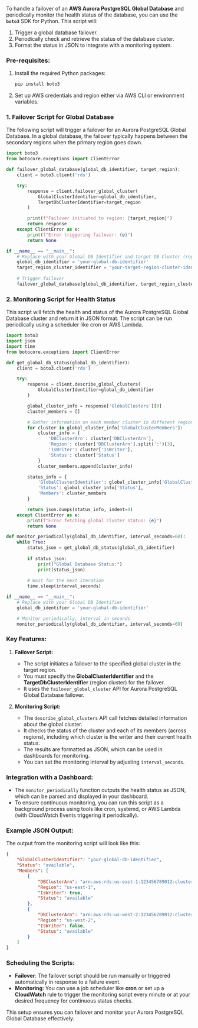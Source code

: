 To handle a failover of an **AWS Aurora PostgreSQL Global Database** and periodically monitor the health status of the database, you can use the **`boto3`** SDK for Python. This script will:
1. Trigger a global database failover.
2. Periodically check and retrieve the status of the database cluster.
3. Format the status in JSON to integrate with a monitoring system.

### Pre-requisites:
1. Install the required Python packages:
   ```bash
   pip install boto3
   ```

2. Set up AWS credentials and region either via AWS CLI or environment variables.

### 1. **Failover Script for Global Database**
The following script will trigger a failover for an Aurora PostgreSQL Global Database. In a global database, the failover typically happens between the secondary regions when the primary region goes down.

```python
import boto3
from botocore.exceptions import ClientError

def failover_global_database(global_db_identifier, target_region):
    client = boto3.client('rds')

    try:
        response = client.failover_global_cluster(
            GlobalClusterIdentifier=global_db_identifier,
            TargetDbClusterIdentifier=target_region
        )

        print(f"Failover initiated to region: {target_region}")
        return response
    except ClientError as e:
        print(f"Error triggering failover: {e}")
        return None

if __name__ == "__main__":
    # Replace with your Global DB Identifier and target DB Cluster (region)
    global_db_identifier = 'your-global-db-identifier'
    target_region_cluster_identifier = 'your-target-region-cluster-identifier'
    
    # Trigger failover
    failover_global_database(global_db_identifier, target_region_cluster_identifier)
```

### 2. **Monitoring Script for Health Status**
This script will fetch the health and status of the Aurora PostgreSQL Global Database cluster and return it in JSON format. The script can be run periodically using a scheduler like cron or AWS Lambda.

```python
import boto3
import json
import time
from botocore.exceptions import ClientError

def get_global_db_status(global_db_identifier):
    client = boto3.client('rds')

    try:
        response = client.describe_global_clusters(
            GlobalClusterIdentifier=global_db_identifier
        )

        global_cluster_info = response['GlobalClusters'][0]
        cluster_members = []

        # Gather information on each member cluster in different regions
        for cluster in global_cluster_info['GlobalClusterMembers']:
            cluster_info = {
                'DBClusterArn': cluster['DBClusterArn'],
                'Region': cluster['DBClusterArn'].split(':')[3],
                'IsWriter': cluster['IsWriter'],
                'Status': cluster['Status']
            }
            cluster_members.append(cluster_info)

        status_info = {
            'GlobalClusterIdentifier': global_cluster_info['GlobalClusterIdentifier'],
            'Status': global_cluster_info['Status'],
            'Members': cluster_members
        }

        return json.dumps(status_info, indent=4)
    except ClientError as e:
        print(f"Error fetching global cluster status: {e}")
        return None

def monitor_periodically(global_db_identifier, interval_seconds=60):
    while True:
        status_json = get_global_db_status(global_db_identifier)
        
        if status_json:
            print("Global Database Status:")
            print(status_json)
        
        # Wait for the next iteration
        time.sleep(interval_seconds)

if __name__ == "__main__":
    # Replace with your Global DB Identifier
    global_db_identifier = 'your-global-db-identifier'

    # Monitor periodically, interval in seconds
    monitor_periodically(global_db_identifier, interval_seconds=60)
```

### Key Features:
1. **Failover Script:**
   - The script initiates a failover to the specified global cluster in the target region.
   - You must specify the **GlobalClusterIdentifier** and the **TargetDbClusterIdentifier** (region cluster) for the failover.
   - It uses the `failover_global_cluster` API for Aurora PostgreSQL Global Database failover.

2. **Monitoring Script:**
   - The `describe_global_clusters` API call fetches detailed information about the global cluster.
   - It checks the status of the cluster and each of its members (across regions), including which cluster is the writer and their current health status.
   - The results are formatted as JSON, which can be used in dashboards for monitoring.
   - You can set the monitoring interval by adjusting `interval_seconds`.

### Integration with a Dashboard:
- The `monitor_periodically` function outputs the health status as JSON, which can be parsed and displayed in your dashboard.
- To ensure continuous monitoring, you can run this script as a background process using tools like cron, systemd, or AWS Lambda (with CloudWatch Events triggering it periodically).

### Example JSON Output:
The output from the monitoring script will look like this:

```json
{
    "GlobalClusterIdentifier": "your-global-db-identifier",
    "Status": "available",
    "Members": [
        {
            "DBClusterArn": "arn:aws:rds:us-east-1:123456789012:cluster:my-db-cluster",
            "Region": "us-east-1",
            "IsWriter": true,
            "Status": "available"
        },
        {
            "DBClusterArn": "arn:aws:rds:us-west-2:123456789012:cluster:my-db-cluster-secondary",
            "Region": "us-west-2",
            "IsWriter": false,
            "Status": "available"
        }
    ]
}
```

### Scheduling the Scripts:
- **Failover**: The failover script should be run manually or triggered automatically in response to a failure event.
- **Monitoring**: You can use a job scheduler like **cron** or set up a **CloudWatch** rule to trigger the monitoring script every minute or at your desired frequency for continuous status checks.

This setup ensures you can failover and monitor your Aurora PostgreSQL Global Database effectively.
